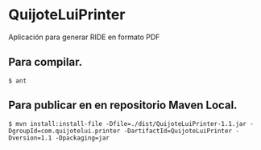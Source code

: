 # QuijoteLuiPrinter
Aplicación para generar RIDE en formato PDF

## Para compilar.
```
$ ant
```
## Para publicar en en repositorio Maven Local.
```
$ mvn install:install-file -Dfile=./dist/QuijoteLuiPrinter-1.1.jar -DgroupId=com.quijotelui.printer -DartifactId=QuijoteLuiPrinter -Dversion=1.1 -Dpackaging=jar
```
